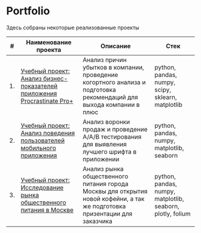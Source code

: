 # Portfolio

Здесь собраны некоторые реализованные проекты

| #    | Наименование проекта                | Описание                                                     | Стек                                                         |
| ---- | ------------------------------------------------------------ | ------------------------------------------------------------ | ------------------------------------------------------------ |
| 1.   | [Учебный проект: Анализ бизнес-показателей приложения Procrastinate Pro+](https://github.com/IdiatullinaDi/Project/blob/main/Procrastinate_app/Procrastinate_app.ipynb) | Анализ причин убытков в компании, проведение когортного анализа и подготовка рекомендаций для выхода компании в плюс | python, pandas, numpy, scipy, sklearn, matplotlib       |
| 2.   | [Учебный проект: Анализ поведения пользователей мобильного приложения](https://github.com/IdiatullinaDi/Project/blob/main/Mobile_app_analysis/mobile_app_analysis.ipynb) | Анализ воронки продаж и проведение А/А/В тестирования для выявления лучшего шрифта в приложении | python, pandas, numpy, matplotlib, seaborn |
| 3.   | [Учебный проект: Исследование рынка общественного питания в Москве](https://github.com/IdiatullinaDi/Project/blob/main/mobile_app_analysis/mobile_app_analysis.ipynb) | Анализ рынка общественного питания города Москвы для открытия новой кофейни, а так же подготовка призентации для заказчика | python, pandas, numpy, matplotlib, seaborn, plotly, folium |
